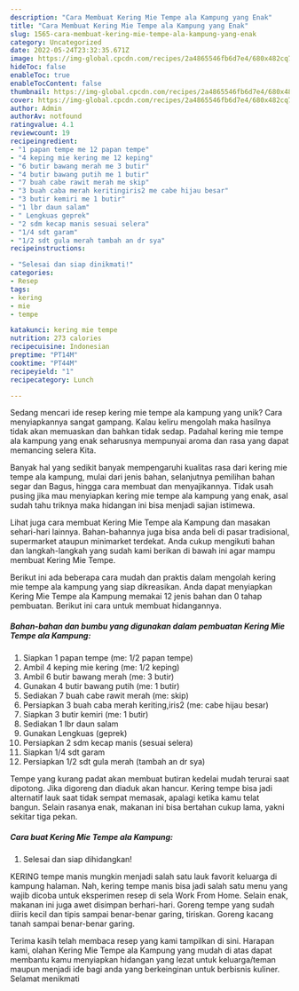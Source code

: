 ```yaml
---
description: "Cara Membuat Kering Mie Tempe ala Kampung yang Enak"
title: "Cara Membuat Kering Mie Tempe ala Kampung yang Enak"
slug: 1565-cara-membuat-kering-mie-tempe-ala-kampung-yang-enak
category: Uncategorized
date: 2022-05-24T23:32:35.671Z
image: https://img-global.cpcdn.com/recipes/2a4865546fb6d7e4/680x482cq70/kering-mie-tempe-ala-kampung-foto-resep-utama.jpg
hideToc: false
enableToc: true
enableTocContent: false
thumbnail: https://img-global.cpcdn.com/recipes/2a4865546fb6d7e4/680x482cq70/kering-mie-tempe-ala-kampung-foto-resep-utama.jpg
cover: https://img-global.cpcdn.com/recipes/2a4865546fb6d7e4/680x482cq70/kering-mie-tempe-ala-kampung-foto-resep-utama.jpg
author: Admin
authorAv: notfound
ratingvalue: 4.1
reviewcount: 19
recipeingredient:
- "1 papan tempe me 12 papan tempe"
- "4 keping mie kering me 12 keping"
- "6 butir bawang merah me 3 butir"
- "4 butir bawang putih me 1 butir"
- "7 buah cabe rawit merah me skip"
- "3 buah caba merah keritingiris2 me cabe hijau besar"
- "3 butir kemiri me 1 butir"
- "1 lbr daun salam"
- " Lengkuas geprek"
- "2 sdm kecap manis sesuai selera"
- "1/4 sdt garam"
- "1/2 sdt gula merah tambah an dr sya"
recipeinstructions:

- "Selesai dan siap dinikmati!"
categories:
- Resep
tags:
- kering
- mie
- tempe

katakunci: kering mie tempe 
nutrition: 273 calories
recipecuisine: Indonesian
preptime: "PT14M"
cooktime: "PT44M"
recipeyield: "1"
recipecategory: Lunch

---
```





Sedang mencari ide resep kering mie tempe ala kampung yang unik? Cara menyiapkannya sangat gampang. Kalau keliru mengolah maka hasilnya tidak akan memuaskan dan bahkan tidak sedap. Padahal kering mie tempe ala kampung yang enak seharusnya mempunyai aroma dan rasa yang dapat memancing selera Kita.





Banyak hal yang sedikit banyak mempengaruhi kualitas rasa dari kering mie tempe ala kampung, mulai dari jenis bahan, selanjutnya pemilihan bahan segar dan Bagus, hingga cara membuat dan menyajikannya. Tidak usah pusing jika mau menyiapkan kering mie tempe ala kampung yang enak,      asal sudah tahu triknya maka hidangan ini bisa menjadi sajian istimewa.














Lihat juga cara membuat Kering Mie Tempe ala Kampung dan masakan sehari-hari lainnya. Bahan-bahannya juga bisa anda beli di pasar tradisional, supermarket ataupun minimarket terdekat. Anda cukup mengikuti bahan dan langkah-langkah yang sudah kami berikan di bawah ini agar mampu membuat Kering Mie Tempe.






Berikut ini ada beberapa cara mudah dan praktis dalam mengolah kering mie tempe ala kampung yang siap dikreasikan. Anda dapat menyiapkan Kering Mie Tempe ala Kampung memakai 12 jenis bahan dan 0 tahap pembuatan. Berikut ini cara untuk membuat hidangannya.

<!--inarticleads1-->

##### Bahan-bahan dan bumbu yang digunakan dalam pembuatan Kering Mie Tempe ala Kampung:

1. Siapkan 1 papan tempe (me: 1/2 papan tempe)
1. Ambil 4 keping mie kering (me: 1/2 keping)
1. Ambil 6 butir bawang merah (me: 3 butir)
1. Gunakan 4 butir bawang putih (me: 1 butir)
1. Sediakan 7 buah cabe rawit merah (me: skip)
1. Persiapkan 3 buah caba merah keriting,iris2 (me: cabe hijau besar)
1. Siapkan 3 butir kemiri (me: 1 butir)
1. Sediakan 1 lbr daun salam
1. Gunakan  Lengkuas (geprek)
1. Persiapkan 2 sdm kecap manis (sesuai selera)
1. Siapkan 1/4 sdt garam
1. Persiapkan 1/2 sdt gula merah (tambah an dr sya)


Tempe yang kurang padat akan membuat butiran kedelai mudah terurai saat dipotong. Jika digoreng dan diaduk akan hancur. Kering tempe bisa jadi alternatif lauk saat tidak sempat memasak, apalagi ketika kamu telat bangun. Selain rasanya enak, makanan ini bisa bertahan cukup lama, yakni sekitar tiga pekan. 

<!--inarticleads2-->

##### Cara buat Kering Mie Tempe ala Kampung:


1. Selesai dan siap dihidangkan!

KERING tempe manis mungkin menjadi salah satu lauk favorit keluarga di kampung halaman. Nah, kering tempe manis bisa jadi salah satu menu yang wajib dicoba untuk eksperimen resep di sela Work From Home. Selain enak, makanan ini juga awet disimpan berhari-hari. Goreng tempe yang sudah diiris kecil dan tipis sampai benar-benar garing, tiriskan. Goreng kacang tanah sampai benar-benar garing. 

Terima kasih telah membaca resep yang kami tampilkan di sini. Harapan kami, olahan Kering Mie Tempe ala Kampung yang mudah di atas dapat membantu kamu menyiapkan hidangan yang lezat untuk keluarga/teman maupun menjadi ide bagi anda yang berkeinginan untuk berbisnis kuliner. Selamat menikmati
